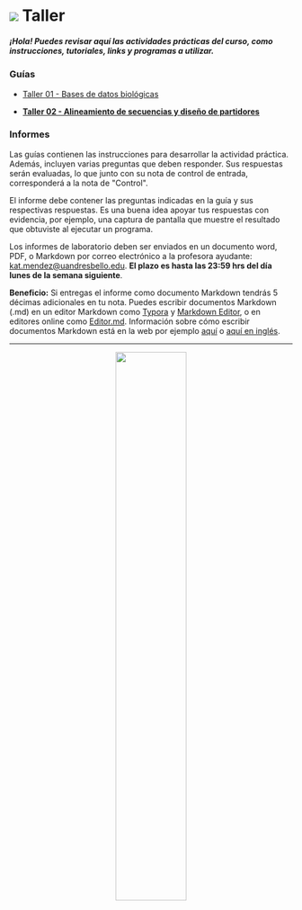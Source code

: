 # ![](https://github.com/BIOQ380/Syllabus/blob/master/images/laptop.png?raw=true) Taller

##### ¡Hola! Puedes revisar aquí las actividades prácticas del curso, como instrucciones, tutoriales, links y programas a utilizar.

### Guías

- [Taller 01 - Bases de datos biológicas](https://github.com/BIOQ380/Taller/blob/master/Taller_01.md)

- **[Taller 02 - Alineamiento de secuencias y diseño de partidores](https://github.com/BIOQ380/Taller/blob/master/Taller_02.md)**

### Informes

Las guías contienen las instrucciones para desarrollar la actividad práctica. Además, incluyen varias preguntas que deben responder. Sus respuestas serán evaluadas, lo que junto con su nota de control de entrada, corresponderá a la nota de "Control".

El informe debe contener las preguntas indicadas en la guía y sus respectivas respuestas. Es una buena idea apoyar tus respuestas con evidencia, por ejemplo, una captura de pantalla que muestre el resultado que obtuviste al ejecutar un programa.

Los informes de laboratorio deben ser enviados en un documento word, PDF, o Markdown por correo electrónico a la profesora ayudante: kat.mendez@uandresbello.edu. **El plazo es hasta las 23:59 hrs del día lunes de la semana siguiente**.

**Beneficio:** Si entregas el informe como documento Markdown tendrás 5 décimas adicionales en tu nota. Puedes escribir documentos Markdown (.md) en un editor Markdown como [Typora](https://typora.io) y [Markdown Editor](https://marketplace.visualstudio.com/items?itemName=MadsKristensen.MarkdownEditor), o en editores online como [Editor.md](https://pandao.github.io/editor.md/en.html). Información sobre cómo escribir documentos Markdown está en la web por ejemplo [aquí](http://cesarhdz.com/articulos/escribir-en-markdown#que-es-markdown) o [aquí en inglés](https://github.com/adam-p/markdown-here/wiki/Markdown-Cheatsheet).

---

<p align="center">
<img width="50%" src="https://github.com/BIOQ380/Syllabus/blob/master/images/unab_cbib_horizontal.png?raw=true">
</p>
